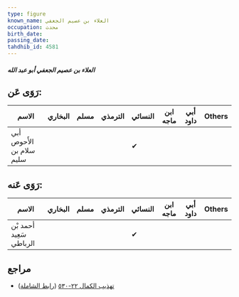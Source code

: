 ```yaml
---
type: figure
known_name: العلاء بن عصيم الجعفي
occupation: محدث
birth_date:
passing_date:
tahdhib_id: 4581
---
```

##### العلاء بن عصيم الجعفي أبو عبد الله

## رَوَى عَن:
| الاسم                    | البخاري | مسلم | الترمذي | النسائي | ابن ماجه | أبي داود | Others |
| ------------------------ | ------- | ---- | ------- | ------- | -------- | -------- | ------ |
| أبي الأَحوص سلام بن سليم |         |      |         | ✔       |          |          |        |
## رَوَى عَنه:
| الاسم                   | البخاري | مسلم | الترمذي | النسائي | ابن ماجه | أبي داود | Others |
| ----------------------- | ------- | ---- | ------- | ------- | -------- | -------- | ------ |
| أحمد بْن سَعِيد الرباطي |         |      |         | ✔       |          |          |        |
## مراجع
- [تهذيب الكمال ٢٢-٥٣٠](obsidian://open?vault=Tahdhib-al-Kamal&file=Figures/٤٥٨١-العلاء%20بن%20عصيم%20الجعفي%20أبو%20عبد%20الله) ([رابط الشاملة](https://shamela.ws/book/3722/11783))